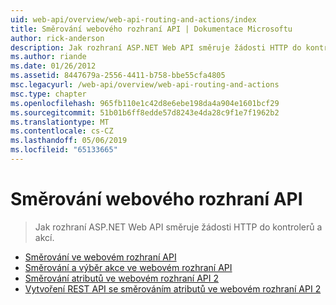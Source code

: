 ```yaml
---
uid: web-api/overview/web-api-routing-and-actions/index
title: Směrování webového rozhraní API | Dokumentace Microsoftu
author: rick-anderson
description: Jak rozhraní ASP.NET Web API směruje žádosti HTTP do kontrolerů a akcí.
ms.author: riande
ms.date: 01/26/2012
ms.assetid: 8447679a-2556-4411-b758-bbe55cfa4805
msc.legacyurl: /web-api/overview/web-api-routing-and-actions
msc.type: chapter
ms.openlocfilehash: 965fb110e1c42d8e6ebe198da4a904e1601bcf29
ms.sourcegitcommit: 51b01b6ff8edde57d8243e4da28c9f1e7f1962b2
ms.translationtype: MT
ms.contentlocale: cs-CZ
ms.lasthandoff: 05/06/2019
ms.locfileid: "65133665"
---
```

# <a name="web-api-routing"></a>Směrování webového rozhraní API

> Jak rozhraní ASP.NET Web API směruje žádosti HTTP do kontrolerů a akcí.

- [Směrování ve webovém rozhraní API](routing-in-aspnet-web-api.md)
- [Směrování a výběr akce ve webovém rozhraní API](routing-and-action-selection.md)
- [Směrování atributů ve webovém rozhraní API 2](attribute-routing-in-web-api-2.md)
- [Vytvoření REST API se směrováním atributů ve webovém rozhraní API 2](create-a-rest-api-with-attribute-routing.md)
